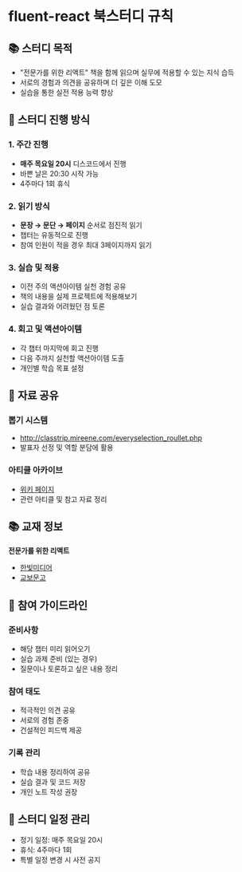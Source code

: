 # fluent-react 북스터디 규칙

## 📚 스터디 목적
- "전문가를 위한 리액트" 책을 함께 읽으며 실무에 적용할 수 있는 지식 습득
- 서로의 경험과 의견을 공유하며 더 깊은 이해 도모
- 실습을 통한 실전 적용 능력 향상

## 🎯 스터디 진행 방식

### 1. 주간 진행
- **매주 목요일 20시** 디스코드에서 진행
- 바쁜 날은 20:30 시작 가능
- 4주마다 1회 휴식

### 2. 읽기 방식
- **문장 → 문단 → 페이지** 순서로 점진적 읽기
- 챕터는 유동적으로 진행
- 참여 인원이 적을 경우 최대 3페이지까지 읽기

### 3. 실습 및 적용
- 이전 주의 액션아이템 실천 경험 공유
- 책의 내용을 실제 프로젝트에 적용해보기
- 실습 결과와 어려웠던 점 토론

### 4. 회고 및 액션아이템
- 각 챕터 마지막에 회고 진행
- 다음 주까지 실천할 액션아이템 도출
- 개인별 학습 목표 설정

## 📖 자료 공유

### 뽑기 시스템
- http://classtrip.mireene.com/everyselection_roullet.php
- 발표자 선정 및 역할 분담에 활용

### 아티클 아카이브
- [위키 페이지](https://github.com/eco-frontend/fluent-react-book-study/wiki/%EA%B3%B5%EC%9C%A0-%EB%A7%81%ED%81%AC-%EC%A0%95%EB%A6%AC)
- 관련 아티클 및 참고 자료 정리

## 📚 교재 정보
**전문가를 위한 리액트**
- [한빛미디어](https://www.hanbit.co.kr/store/books/look.php?p_code=B3738518904)
- [교보문고](https://product.kyobobook.co.kr/detail/S000214977649)

## 🤝 참여 가이드라인

### 준비사항
- 해당 챕터 미리 읽어오기
- 실습 과제 준비 (있는 경우)
- 질문이나 토론하고 싶은 내용 정리

### 참여 태도
- 적극적인 의견 공유
- 서로의 경험 존중
- 건설적인 피드백 제공

### 기록 관리
- 학습 내용 정리하여 공유
- 실습 결과 및 코드 저장
- 개인 노트 작성 권장

## 📅 스터디 일정 관리
- 정기 일정: 매주 목요일 20시
- 휴식: 4주마다 1회
- 특별 일정 변경 시 사전 공지